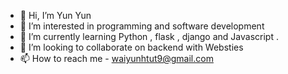 - 👋 Hi, I’m Yun Yun
- 👀 I’m interested in programming and software development
- 🌱 I’m currently learning Python , flask , django and Javascript .
- 💞️ I’m looking to collaborate on backend with Websties
- 📫 How to reach me - waiyunhtut9@gmail.com

<!---
mmJects/mmJects is a ✨ special ✨ repository because its `README.md` (this file) appears on your GitHub profile.
You can click the Preview link to take a look at your changes.
--->

